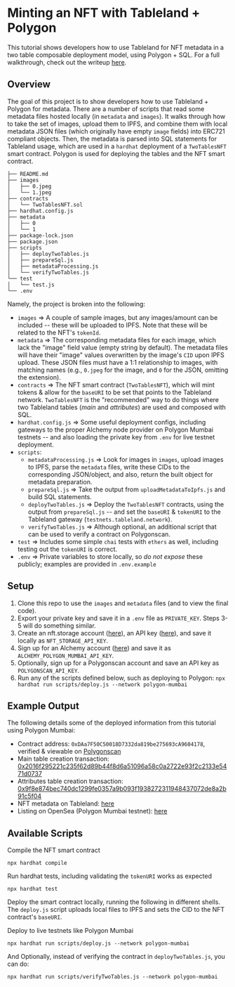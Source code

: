 # Minting an NFT with Tableland + Polygon

This tutorial shows developers how to use Tableland for NFT metadata in a two table composable deployment model, using Polygon + SQL. For a full walkthrough, check out the writeup [here](https://docs.tableland.xyz/deploying-an-nft-on-polygon).

## Overview

The goal of this project is to show developers how to use Tableland + Polygon for metadata. There are a number of scripts that read some metadata files hosted locally (in `metadata` and `images`). It walks through how to take the set of images, upload them to IPFS, and combine them with local metadata JSON files (which originally have empty `image` fields) into ERC721 compliant objects. Then, the metadata is parsed into SQL statements for Tableland usage, which are used in a `hardhat` deployment of a `TwoTablesNFT` smart contract. Polygon is used for deploying the tables and the NFT smart contract.

```text
├── README.md
├── images
│   ├── 0.jpeg
│   └── 1.jpeg
├── contracts
│   └── TwoTablesNFT.sol
├── hardhat.config.js
├── metadata
│   ├── 0
│   └── 1
├── package-lock.json
├── package.json
├── scripts
│   ├── deployTwoTables.js
│   ├── prepareSql.js
│   ├── metadataProcessing.js
│   └── verifyTwoTables.js
└── test
│   └── test.js
└── .env
```

Namely, the project is broken into the following:

- `images` => A couple of sample images, but any images/amount can be included -- these will be uploaded to IPFS. Note that these will be related to the NFT's `tokenId`.
- `metadata` => The corresponding metadata files for each image, which lack the "image" field value (empty string by default). The metadata files will have their "image" values overwritten by the image's `CID` upon IPFS upload. These JSON files must have a 1:1 relationship to images, with matching names (e.g., `0.jpeg` for the image, and `0` for the JSON, omitting the extension).
- `contracts` => The NFT smart contract (`TwoTablesNFT`), which will mint tokens & allow for the `baseURI` to be set that points to the Tableland network. `TwoTablesNFT` is the "recommended" way to do things where two Tableland tables (_main_ and _attributes_) are used and composed with SQL.
- `hardhat.config.js` => Some useful deployment configs, including gateways to the proper Alchemy node provider on Polygon Mumbai testnets -- and also loading the private key from `.env` for live testnet deployment.
- `scripts`:
  - `metadataProcessing.js` => Look for images in `images`, upload images to IPFS, parse the `metadata` files, write these CIDs to the corresponding JSON/object, and also, return the built object for metadata preparation.
  - `prepareSql.js` => Take the output from `uploadMetadataToIpfs.js` and build SQL statements.
  - `deployTwoTables.js` => Deploy the `TwoTablesNFT` contracts, using the output from `prepareSql.js` -- and set the `baseURI` & `tokenURI` to the Tableland gateway (`testnets.tableland.network`).
  - `verifyTwoTables.js` => Although optional, an additional script that can be used to verify a contract on Polygonscan.
- `test` => Includes some simple `chai` tests with `ethers` as well, including testing out the `tokenURI` is correct.
- `.env` => Private variables to store locally, so _do not expose_ these publicly; examples are provided in `.env.example`

## Setup

1. Clone this repo to use the `images` and `metadata` files (and to view the final code).
2. Export your private key and save it in a `.env` file as `PRIVATE_KEY`. Steps 3-5 will do something similar.
3. Create an nft.storage account ([here](https://nft.storage/login/)), an API key ([here](https://nft.storage/manage/)), and save it locally as `NFT_STORAGE_API_KEY`.
4. Sign up for an Alchemy account ([here](https://auth.alchemyapi.io/signup)) and save it as `ALCHEMY_POLYGON_MUMBAI_API_KEY`.
5. Optionally, sign up for a Polygonscan account and save an API key as `POLYGONSCAN_API_KEY`.
6. Run any of the scripts defined below, such as deploying to Polygon: `npx hardhat run scripts/deploy.js --network polygon-mumbai`

## Example Output

The following details some of the deployed information from this tutorial using Polygon Mumbai:

- Contract address: `0xDAa7F50C50018D7332da819be275693cA9604178`, verified & viewable on [Polygonscan](https://mumbai.polygonscan.com/address/0xDAa7F50C50018D7332da819be275693cA9604178)
- Main table creation transaction: [0x2016f295221c235f62d89b44f8d6a51096a58c0a2722e93f2c2133e5471d0737](https://mumbai.polygonscan.com/tx/0x2016f295221c235f62d89b44f8d6a51096a58c0a2722e93f2c2133e5471d0737)
- Attributes table creation transaction: [0x9f8e874bec740dc1299fe0357a9b093f1938272311948437072de8a2b91c5f04](https://mumbai.polygonscan.com/tx/0x9f8e874bec740dc1299fe0357a9b093f1938272311948437072de8a2b91c5f04)
- NFT metadata on Tableland: [here](https://testnets.tableland.network/query?mode=list&s=SELECT%20json_object%28%27id%27%2Cid%2C%27name%27%2Cname%2C%27description%27%2Cdescription%2C%27image%27%2Cimage%2C%27attributes%27%2Cjson_group_array%28json_object%28%27trait_type%27%2Ctrait_type%2C%27value%27%2Cvalue%29%29%29%20FROM%20table_nft_main_80001_1510%20JOIN%20table_nft_attributes_80001_1511%20ON%20table_nft_main_80001_1510%2Eid%20%3D%20table_nft_attributes_80001_1511%2Emain_id%20WHERE%20id%3D0%20group%20by%20id)
- Listing on OpenSea (Polygon Mumbai testnet): [here](https://testnets.opensea.io/collection/twotablesnft)

## Available Scripts

Compile the NFT smart contract

```console
npx hardhat compile
```

Run hardhat tests, including validating the `tokenURI` works as expected

```console
npx hardhat test
```

Deploy the smart contract locally, running the following in different shells. The `deploy.js` script uploads local files to IPFS and sets the CID to the NFT contract's `baseURI`.

Deploy to live testnets like Polygon Mumbai

```console
npx hardhat run scripts/deploy.js --network polygon-mumbai
```

And Optionally, instead of verifying the contract in `deployTwoTables.js`, you can do:

```console
npx hardhat run scripts/verifyTwoTables.js --network polygon-mumbai
```
